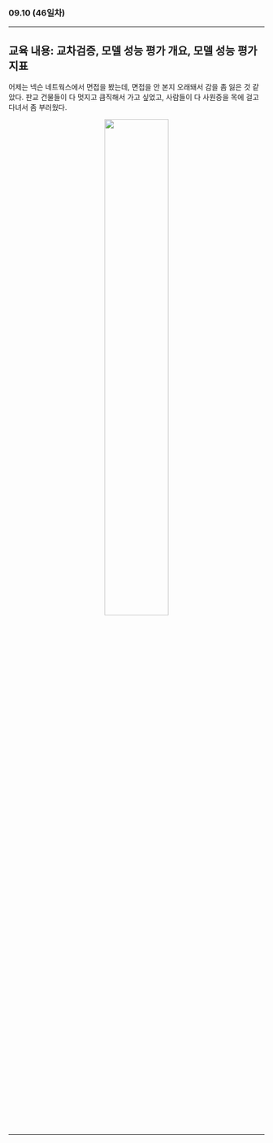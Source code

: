 ###  09.10 (46일차)
---
교육 내용: 교차검증, 모델 성능 평가 개요, 모델 성능 평가 지표
---
어제는 넥슨 네트웍스에서 면접을 봤는데, 면접을 안 본지 오래돼서 감을 좀 잃은 것 같았다. 판교 건물들이 다 멋지고 큼직해서 가고 싶었고, 사람들이 다 사원증을 목에 걸고 다녀서 좀 부러웠다. 

<p align="center">
<img src="https://github.com/user-attachments/assets/70a2e203-15fd-4675-b123-ed90e804dd4e" width="50%" /> </p><br>


***
